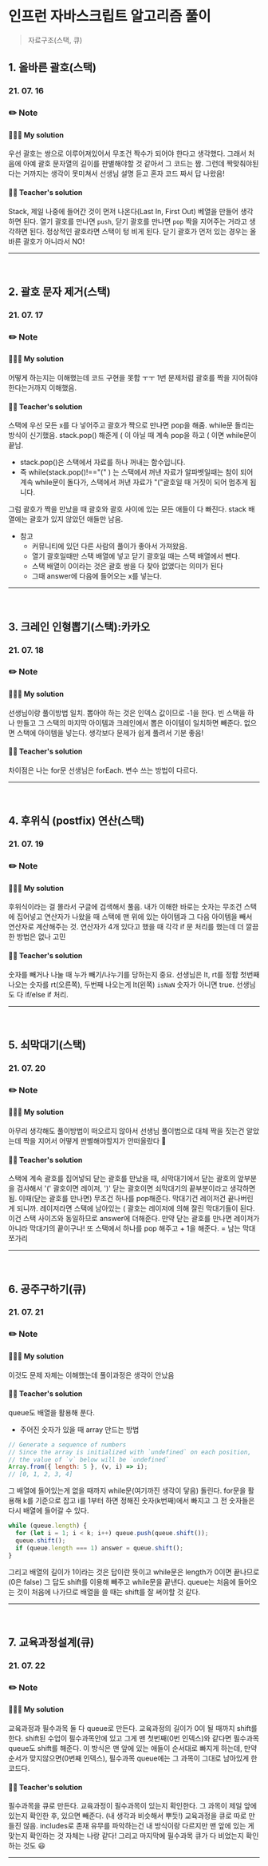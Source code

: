 # 인프런 자바스크립트 알고리즘 풀이

> 자료구조(스택, 큐)

## 1. 올바른 괄호(스택)

### 21. 07. 16

### ✏️ Note

#### 👩🏻‍💻 My solution

우선 괄호는 쌍으로 이루어져있어서 무조건 짝수가 되어야 한다고 생각했다.
그래서 처음에 아예 괄호 문자열의 길이를 판별해야할 것 같아서 그 코드는 짬.
그런데 짝맞춰야된다는 거까지는 생각이 못미쳐서 선생님 설명 듣고 혼자 코드 짜서 답 나왔음!

#### 👨‍🏫 Teacher's solution

Stack, 제일 나중에 들어간 것이 먼저 나온다(Last In, First Out)
베열을 만들어 생각하면 된다.
열기 괄호를 만나면 `push`, 닫기 괄호를 만나면 `pop`
짝을 지어주는 거라고 생각하면 된다.
정상적인 괄호라면 스택이 텅 비게 된다.
닫기 괄호가 먼저 있는 경우는 올바른 괄호가 아니라서 NO!

---

<br>

## 2. 괄호 문자 제거(스택)

### 21. 07. 17

### ✏️ Note

#### 👩🏻‍💻 My solution

어떻게 하는지는 이해했는데 코드 구현을 못함 ㅜㅜ
1번 문제처럼 괄호를 짝을 지어줘야한다는거까지 이해했음.

#### 👨‍🏫 Teacher's solution

스택에 우선 모든 x를 다 넣어주고 괄호가 짝으로 만나면 pop을 해줌.
while문 돌리는 방식이 신기했음.
stack.pop() 해준게 ( 이 아닐 때 계속 pop을 하고 ( 이면 while문이 끝남.

- stack.pop()은 스택에서 자료를 하나 꺼내는 함수입니다.
- 즉 while(stack.pop()!=="(" ) 는 스택에서 꺼낸 자료가 알파벳일때는 참이 되어 계속 while문이 돌다가, 스택에서 꺼낸 자료가 "("괄호일 때 거짓이 되어 멈추게 됩니다.

그럼 괄호가 짝을 만났을 때 괄호와 괄호 사이에 있는 모든 애들이 다 빠진다.
stack 배열에는 괄호가 있지 않았던 애들만 남음.

- 참고
  - 커뮤니티에 있던 다른 사람의 풀이가 좋아서 가져왔음.
  - 열기 괄호일때만 스택 배열에 넣고 닫기 괄호일 때는 스택 배열에서 뺀다.
  - 스택 배열이 0이라는 것은 괄호 쌍을 다 찾아 없앴다는 의미가 된다
  - 그때 answer에 다음에 들어오는 x를 넣는다.

---

<br>

## 3. 크레인 인형뽑기(스택):카카오

### 21. 07. 18

### ✏️ Note

#### 👩🏻‍💻 My solution

선생님이랑 풀이방법 일치.
뽑아야 하는 것은 인덱스 값이므로 -1을 한다.
빈 스택을 하나 만들고 그 스택의 마지막 아이템과 크레인에서 뽑은 아이템이 일치하면 빼준다.
없으면 스택에 아이템을 넣는다.
생각보다 문제가 쉽게 풀려서 기분 좋음!

#### 👨‍🏫 Teacher's solution

차이점은 나는 for문 선생님은 forEach.
변수 쓰는 방법이 다르다.

---

<br>

## 4. 후위식 (postfix) 연산(스택)

### 21. 07. 19

### ✏️ Note

#### 👩🏻‍💻 My solution

후위식이라는 걸 몰라서 구글에 검색해서 풀음.
내가 이해한 바로는 숫자는 무조건 스택에 집어넣고
연산자가 나왔을 때 스택에 맨 위에 있는 아이템과 그 다음 아이템을 빼서 연산자로 계산해주는 것.
연산자가 4개 있다고 했을 때 각각 if 문 처리를 했는데 더 깔끔한 방법은 없나 고민

#### 👨‍🏫 Teacher's solution

숫자를 빼거나 나눌 때 누가 빼기/나누기를 당하는지 중요.
선생님은 lt, rt를 정함
첫번째 나오는 숫자를 rt(오른쪽), 두번째 나오는게 lt(왼쪽)
`isNaN` 숫자가 아니면 true.
선생님도 다 if/else if 처리.

---

<br>

## 5. 쇠막대기(스택)

### 21. 07. 20

### ✏️ Note

#### 👩🏻‍💻 My solution

아무리 생각해도 풀이방법이 떠오르지 않아서 선생님 풀이법으로 대체
짝을 짓는건 알았는데 짝을 지어서 어떻게 판별해야할지가 안떠올랐다 🥲

#### 👨‍🏫 Teacher's solution

스택에 계속 괄호를 집어넣되 닫는 괄호를 만났을 때,
쇠막대기에서 닫는 괄호의 앞부분을 검사해서 '(' 괄호이면 레이저, ')' 닫는 괄호이면 쇠막대기의 끝부분이라고 생각하면 됨.
이때(닫는 괄호를 만나면) 무조건 하나를 pop해준다. 막대기건 레이저건 끝나버린게 되니까.
레이저라면 스택에 남아있는 ( 괄호는 레이저에 의해 잘린 막대기들이 된다.
이건 스택 사이즈와 동일하므로 answer에 더해준다.
만약 닫는 괄호를 만나면 레이저가 아니라 막대기의 끝이구나!
또 스택에서 하나를 pop 해주고 + 1을 해준다. = 남는 막대 쪼가리

---

<br>

## 6. 공주구하기(큐)

### 21. 07. 21

### ✏️ Note

#### 👩🏻‍💻 My solution

이것도 문제 자체는 이해했는데 풀이과정은 생각이 안났음

#### 👨‍🏫 Teacher's solution

queue도 배열을 활용해 푼다.

- 주어진 숫자가 있을 때 array 만드는 방법

```js
// Generate a sequence of numbers
// Since the array is initialized with `undefined` on each position,
// the value of `v` below will be `undefined`
Array.from({ length: 5 }, (v, i) => i);
// [0, 1, 2, 3, 4]
```

그 배열에 들어있는게 없을 때까지 while문(여기까진 생각이 닿음) 돌린다.
for문을 활용해 k를 기준으로 잡고 i를 1부터 하면 정해진 숫자(k번째)에서 빠지고 그 전 숫자들은 다시 배열에 들어갈 수 있다.

```js
while (queue.length) {
  for (let i = 1; i < k; i++) queue.push(queue.shift());
  queue.shift();
  if (queue.length === 1) answer = queue.shift();
}
```

그리고 배열의 길이가 1이라는 것은 답이란 뜻이고 while문은 length가 0이면 끝나므로(0은 false)
그 답도 shift를 이용해 빼주고 while문을 끝낸다.
queue는 처음에 들어오는 것이 처음에 나가므로 배열을 쓸 때는 shift를 잘 써야할 것 같다.

---

<br>

## 7. 교육과정설계(큐)

### 21. 07. 22

### ✏️ Note

#### 👩🏻‍💻 My solution

교육과정과 필수과목 둘 다 queue로 만든다.
교육과정의 길이가 0이 될 때까지 shift를 한다.
shift된 수업이 필수과목안에 있고 그게 맨 첫번째(0번 인덱스)와 같다면
필수과목 queue도 shift를 해준다.
이 방식은 맨 앞에 있는 애들이 순서대로 빠지게 하는데,
만약 순서가 맞지않으면(0번째 인덱스),
필수과목 queue에는 그 과목이 그대로 남아있게 한 코드다.

#### 👨‍🏫 Teacher's solution

필수과목을 큐로 만든다.
교육과정이 필수과목이 있는지 확인한다.
그 과목이 제일 앞에 있는지 확인한 후, 있으면 빼준다. (내 생각과 비슷해서 뿌듯!)
교육과정을 큐로 따로 만들진 않음.
includes로 존재 유무를 파악하는건 내 방식이랑 다르지만
맨 앞에 있는 게 맞는지 확인하는 것 자체는 나랑 같다!
그리고 마지막에 필수과목 큐가 다 비었는지 확인하는 것도 😃

---

<br>
